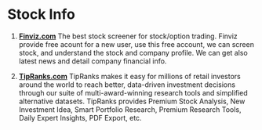 # Stock Info 

1. **[Finviz.com](https://finviz.com/?a=324527406)**
The best stock screener for stock/option trading. Finviz provide free acount for a new user, use this free account, we can screen stock, and understand the stock and company profile. We can get also latest news and detail company financial info.

2. **[TipRanks.com](https://www.tipranks.com/)**
TipRanks makes it easy for millions of retail investors around the world to reach better, data-driven investment decisions through our suite of multi-award-winning research tools and simplified alternative datasets. TipRanks provides Premium Stock Analysis, New Investment Idea, Smart Portfolio Research, Premium Research Tools, Daily Expert Insights, PDF Export, etc.

  



